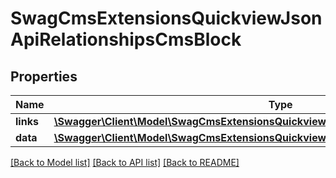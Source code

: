 # SwagCmsExtensionsQuickviewJsonApiRelationshipsCmsBlock

## Properties
Name | Type | Description | Notes
------------ | ------------- | ------------- | -------------
**links** | [**\Swagger\Client\Model\SwagCmsExtensionsQuickviewJsonApiRelationshipsCmsBlockLinks**](SwagCmsExtensionsQuickviewJsonApiRelationshipsCmsBlockLinks.md) |  | [optional] 
**data** | [**\Swagger\Client\Model\SwagCmsExtensionsQuickviewJsonApiRelationshipsCmsBlockData**](SwagCmsExtensionsQuickviewJsonApiRelationshipsCmsBlockData.md) |  | [optional] 

[[Back to Model list]](../../README.md#documentation-for-models) [[Back to API list]](../../README.md#documentation-for-api-endpoints) [[Back to README]](../../README.md)

